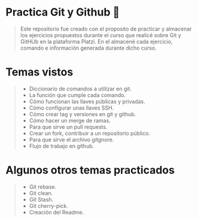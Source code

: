 # Practica Git y Github 🥑

> Este repositorio fue creado con el proposito de practicar y almacenar los ejercicios propuestos durante el curso que realicé sobre Git y GitHUb en la plataforma Platzi. En el almacené cada ejercicio, comando e información generada durante dicho curso.

# Temas vistos

> - Diccionario de comandos a utilizar en git.
> - La función que cumple cada comando.
> - Cómo funcionan las llaves públicas y privadas.
> - Cómo configurar unas llaves SSH.
> - Cómo crear tag y versiones en git y github.
> - Cómo hacer un merge de ramas.
> - Para que sirve un pull requests.
> - Crear un fork, contribuir a un repositorio público.
> - Para que sirve el archivo gitgnore.
> - Flujo de trabajo en github.

# Algunos otros temas practicados

> - Git rebase.
> - Git clean.
> - Git Stash.
> - Git cherry-pick.
> - Creación del Readme.
